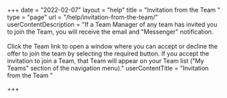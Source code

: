 +++
date = "2022-02-07"
layout = "help"
title = "Invitation from the Team "
type = "page"
url = "/help/invitation-from-the-team/"
userContentDescription = "If a Team Manager of any team has invited you to join the Team, you will receive the email and \"Messenger\" notification.<br><br>Click the Team link to open a window where you can accept or decline the offer to join the team by selecting the required button. If you accept the invitation to join a Team, that Team will appear on your Team list (\"My Teams\" section of the navigation menu)."
userContentTitle = "Invitation from the Team "

+++
